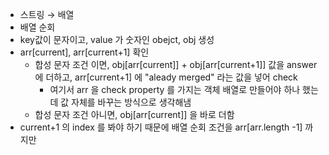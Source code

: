 - 스트링 → 배열
- 배열 순회
- key값이 문자이고, value 가 숫자인 obejct, obj 생성
- arr[current], arr[current+1] 확인 
  - 합성 문자 조건 이면, obj[arr[current]] + obj[arr[current+1]] 값을 answer 에 더하고, arr[current+1] 에 "aleady merged" 라는 값을 넣어 check
    - 여기서 arr 을 check property 를 가지는 객체 배열로 만들어야 하나 했는 데 값 자체를 바꾸는 방식으로 생각해냄
  - 합성 문자 조건 아니면, obj[arr[current]] 을 바로 더함
- current+1 의 index 를 봐야 하기 때문에 배열 순회 조건을 arr[arr.length -1] 까지만
